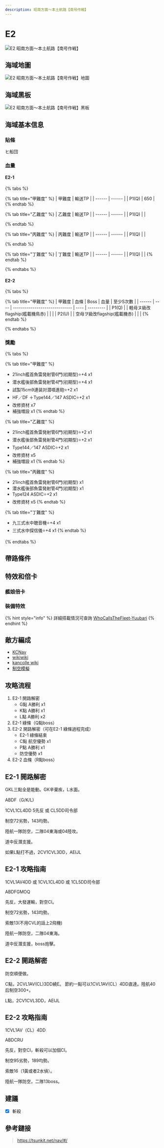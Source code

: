 ```yaml
---
description: 昭南方面～本土航路【南号作戦】
---
```


# E2

![E2 昭南方面～本土航路【南号作戦】](../../.gitbook/assets/fall2021e2.png)

## 海域地圖

![E2 昭南方面～本土航路【南号作戦】地圖](../../.gitbook/assets/fall2021e2m.png)

## 海域黑板

![E2 昭南方面～本土航路【南号作戦】黑板](../../.gitbook/assets/fall2021e2b.png)

## 海域基本信息

### 貼條

ヒ船団

### 血量

#### E2-1

{% tabs %}

{% tab title="甲難度" %}
| 甲難度 | 輸送TP |
| ------ | ------ |
| P1(Q)  | 650    |
{% endtab %}

{% tab title="乙難度" %}
| 乙難度 | 輸送TP |
| ------ | ------ |
| P1(Q)  |     |

{% endtab %}

{% tab title="丙難度" %}
| 丙難度 | 輸送TP |
| ------ | ------ |
| P1(Q)  |    |

{% endtab %}

{% tab title="丁難度" %}
| 丁難度 | 輸送TP |
| ------ | ------ |
| P1(Q)  |   |
{% endtab %}

{% endtabs %}

#### E2-2
{% tabs %}

{% tab title="甲難度" %}
| 甲難度 | 血條 | Boss                           | 血量 | 至少S次數 |
| ------ | ---- | ------------------------------ | ---- | --------- |
| P1(Q)  |      | 軽母ヌ級改flagship(艦載機鳥赤) |      |           |
| P2(U)  |      | 空母ヲ級改flagship(艦載機赤)   |      |           |
{% endtab %}

{% endtabs %}

### 獎勵

{% tabs %}

{% tab title="甲難度" %}
* 21inch艦首魚雷発射管6門(初期型)⭐+4 x1
* 潜水艦後部魚雷発射管4門(初期型)⭐+4 x1
* 試製15cm9連装対潜噴進砲⭐+2 x1
* HF／DF ＋Type144／147 ASDIC⭐+2 x1
* 改修資材 x7
* 補強増設 x1
{% endtab %}

{% tab title="乙難度" %}
* 21inch艦首魚雷発射管6門(初期型)⭐+2 x1
* 潜水艦後部魚雷発射管4門(初期型)⭐+2 x1
* Type144／147 ASDIC⭐+2 x1
* 改修資材 x5
* 補強増設 x1
{% endtab %}

{% tab title="丙難度" %}
* 21inch艦首魚雷発射管6門(初期型) x1
* 潜水艦後部魚雷発射管4門(初期型) x1
* Type124 ASDIC⭐+2 x1
* 改修資材 x5
{% endtab %}

{% tab title="丁難度" %}
* 九三式水中聴音機⭐+4 x1
* 三式水中探信儀⭐+4 x1
{% endtab %}

{% endtabs %}

## 帶路條件                                                                     

## 特效和倍卡

### 艦娘倍卡

### 裝備特效

{% hint style="info" %}
詳細搭載情況可查詢 [WhoCallsTheFleet-Yuubari](https://yuubari.fleet.moe)
{% endhint %}

## 敵方編成

* [KCNav](https://tsunkit.net/nav/#/52-2?start=2021-11-18)
* [wikiwiki](https://wikiwiki.jp/kancolle/%E5%B8%B0%E3%81%A3%E3%81%A6%E3%81%8D%E3%81%9F%E9%8E%AE%E5%AE%88%E5%BA%9C%E7%A7%8B%E5%88%80%E9%AD%9A%E7%A5%AD%E3%82%8A/E2#fleet)
* [kancolle wiki](https://en.kancollewiki.net/Fall\_2021\_Event/Main\_Operation#E-2)
* [制空模擬](https://noro6.github.io/kcTools/simulator/)

## 攻略流程

1. E2-1 開路解密
   * G點 A勝利 x1
   * K點 A勝利 x1
   * L點 A勝利 x2
2. E2-1 綠條（Q點boss）
3. E2-2 開路解密（可在E2-1 綠條過程完成）
   * E2-1 綠條結束
   * C點 航空優勢 x1
   * P點 A勝利 x1
   * 防空優勢 x1
4. E2-2 血條（R點boss）

## E2-1 開路解密

GKL三點全是能動。GK辛棄疾，L水面。

ABDF（G/K/L)

1CVL1CL4DD 5先反 或 CL5DD司令部

制空72劣勢，143均勢。

陸航一隊防空，二隊04東海或04陸攻。

道中反潛支援。

如果L點打不過，2CV1CVL3DD，AEIJL

## E2-1 攻略指南

1CVL1AV4DD 或 1CVL1CL4DD 或 1CL5DD司令部

ABDFGMOQ

先反，大發運輸，對空CI。

制空72劣勢，143均勢。

索敵13(不用CVL的話上2飛機)

陸航一隊防空，二隊04東海。

道中反潛支援，boss炮擊。

## E2-2 開路解密

防空順便做。

C點，2CVL1AV(CL)3DD繞E。 節約一點可以1CVL1AV(CL）4DD直達。陸航40后制空300+。

L點，2CV1CVL3DD，AEIJL

## E2-2 攻略指南

1CVL1AV（CL）4DD

ABDCRU

先反，對空CI，斬殺可以加個CI。

制空95劣勢，189均勢。

索敵16（1黃或者2水偵）。

陸航一隊防空，二隊13boss。

## 建議

* [x] 斬殺

## 參考鏈接

> https://tsunkit.net/nav/#/
>
